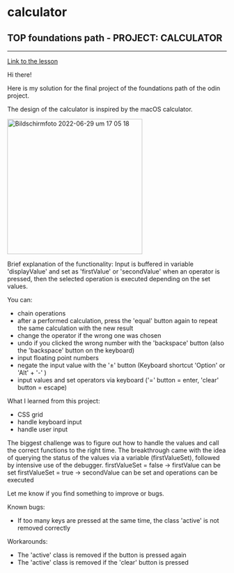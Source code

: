 # calculator
## TOP foundations path - PROJECT: CALCULATOR
---
[Link to the lesson](https://www.theodinproject.com/lessons/foundations-calculator) 

Hi there!

Here is my solution for the final project of the foundations path of the odin project. 

The design of the calculator is inspired by the macOS calculator.

<img width="310" alt="Bildschirmfoto 2022-06-29 um 17 05 18" src="https://user-images.githubusercontent.com/94076238/176470815-15fd5910-8c3a-4c89-a62e-2e2e47261bc4.png">

Brief explanation of the functionality:
Input is buffered in variable 'displayValue' and set as 'firstValue' or 'secondValue' when an operator is pressed, then the selected operation is executed depending on the set values. 

You can: 
- chain operations
- after a performed calculation, press the 'equal' button again to repeat the same calculation with the new result
- change the operator if the wrong one was chosen
- undo if you clicked the wrong number with the 'backspace' button (also the 'backspace' button on the keyboard)
- input floating point numbers
- negate the input value with the '±' button (Keyboard shortcut 'Option' or 'Alt' + '-' )
- input values and set operators via keyboard ('=' button = enter, 'clear' button = escape)

What I learned from this project:
- CSS grid
- handle keyboard input
- handle user input

The biggest challenge was to figure out how to handle the values and call the correct functions to the right time. 
The breakthrough came with the idea of querying the status of the values via a variable (firstValueSet), followed by intensive use of the debugger. 
firstValueSet = false -> firstValue can be set
firstValueSet = true -> secondValue can be set and operations can be executed

Let me know if you find something to improve or bugs.

Known bugs: 
- If too many keys are pressed at the same time, the class 'active' is not removed correctly

Workarounds: 
- The 'active' class is removed if the button is pressed again
- The 'active' class is removed if the 'clear' button is pressed
